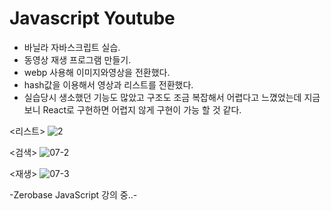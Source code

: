 # Javascript Youtube

- 바닐라 자바스크립트 실습.
- 동영상 재생 프로그램 만들기.
- webp 사용해 이미지와영상을 전환했다. 
- hash값을 이용해서 영상과 리스트를 전환했다. 
- 실습당시 생소했던 기능도 많았고 구조도 조금 복잡해서 어렵다고 느꼈었는데 지금 보니 React로 구현하면 어렵지 않게 구현이 가능 할 것 같다. 

<리스트>
![2](https://user-images.githubusercontent.com/110772094/211596981-00aff61f-41f5-480e-a07c-bb146c0a0a40.PNG)

<검색>
![07-2](https://user-images.githubusercontent.com/110772094/211712203-6161cdbf-81c9-41e1-bf4f-444faafe0756.PNG)

<재생>
![07-3](https://user-images.githubusercontent.com/110772094/211712207-dcc86fda-8743-4ea0-b86b-d970c2b6d4c3.PNG)


-Zerobase JavaScript 강의 중..-
